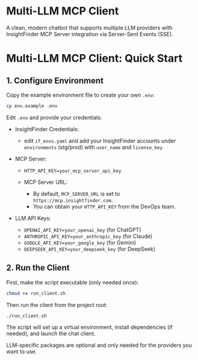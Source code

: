 # Multi-LLM MCP Client

A clean, modern chatbot that supports multiple LLM providers with InsightFinder MCP Server integration via Server-Sent Events (SSE).
# Multi-LLM MCP Client: Quick Start

## 1. Configure Environment

Copy the example environment file to create your own `.env`:

```bash
cp env.example .env
```

Edit `.env` and provide your credentials:

- InsightFinder Credentials:
   - edit `if_envs.yaml` and add your InsightFinder accounts under `environments` (stg/prod) with `user_name` and `license_key`

- MCP Server:
   - `HTTP_API_KEY=your_mcp_server_api_key`

   - MCP Server URL:
      - By default, `MCP_SERVER_URL` is set to `https://mcp.insightfinder.com`.
      - You can obtain your `HTTP_API_KEY` from the DevOps team.

- LLM API Keys:
   - `OPENAI_API_KEY=your_openai_key` (for ChatGPT)
   - `ANTHROPIC_API_KEY=your_anthropic_key` (for Claude)
   - `GOOGLE_API_KEY=your_google_key` (for Gemini)
   - `DEEPSEEK_API_KEY=your_deepseek_key` (for DeepSeek)

## 2. Run the Client

First, make the script executable (only needed once):

```bash
chmod +x run_client.sh
```

Then run the client from the project root:

```bash
./run_client.sh
```

The script will set up a virtual environment, install dependencies (if needed), and launch the chat client.

LLM-specific packages are optional and only needed for the providers you want to use.
